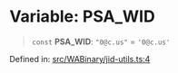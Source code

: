 # Variable: PSA\_WID

> `const` **PSA\_WID**: `"0@c.us"` = `'0@c.us'`

Defined in: [src/WABinary/jid-utils.ts:4](https://github.com/Fokusdotid/bail/blob/3856b89f13bbe82f2e10396a28cd4ef2089de845/src/WABinary/jid-utils.ts#L4)
